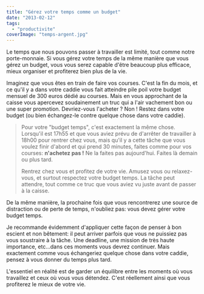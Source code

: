 ```yaml
---
title: "Gérez votre temps comme un budget"
date: "2013-02-12"
tags:
  - "productivite"
coverImage: "temps-argent.jpg"
---
```


Le temps que nous pouvons passer à travailler est limité, tout comme notre porte-monnaie. Si vous gérez votre temps de la même manière que vous gérez un budget, vous vous serez capable d'être beaucoup plus efficace, mieux organiser et profiterez bien plus de la vie.

Imaginez que vous êtes en train de faire vos courses. C'est la fin du mois, et ce qu'il y a dans votre caddie vous fait atteindre pile poil votre budget mensuel de 300 euros dédié au courses. Mais en vous approchant de la caisse vous apercevez soudainement un truc qui a l'air vachement bon ou une super promotion. Devriez-vous l'acheter ? Non ! Restez dans votre budget (ou bien échangez-le contre quelque chose dans votre caddie).

> Pour votre "budget temps", c'est exactement la même chose. Lorsqu'il est 17h55 et que vous aviez prévu de d'arrêter de travailler à 18h00 pour rentrer chez vous, mais qu'il y a cette tâche que vous voulez finir d'abord et qui prend 30 minutes, faites comme pour vos courses: **n'achetez pas !** Ne la faites pas aujourd'hui. Faites là demain ou plus tard.
>
> Rentrez chez vous et profitez de votre vie. Amusez vous ou relaxez-vous, et surtout respectez votre budget temps. La tâche peut attendre, tout comme ce truc que vous aviez vu juste avant de passer à la caisse.

De la même manière, la prochaine fois que vous rencontrerez une source de distraction ou de perte de temps, n'oubliez pas: vous devez gérer votre budget temps.

Je recommande évidemment d'appliquer cette façon de penser à bon escient et non bêtement: il peut arriver parfois que vous ne puissiez pas vous soustraire à la tâche. Une deadline, une mission de très haute importance, etc...dans ces moments vous devrez continuer. Mais exactement comme vous échangeriez quelque chose dans votre caddie, pensez à vous donner du temps plus tard.

L'essentiel en réalité est de garder un équilibre entre les moments où vous travaillez et ceux où vous vous détendez. C'est réellement ainsi que vous profiterez le mieux de votre vie.

